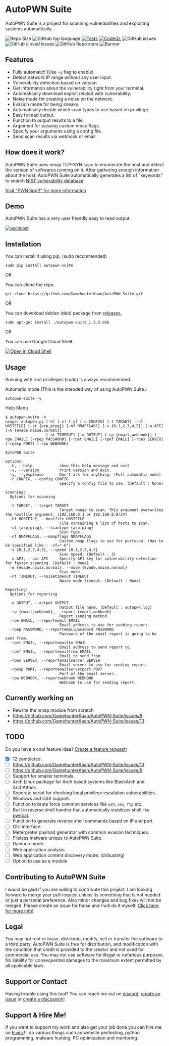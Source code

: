 # AutoPWN Suite

AutoPWN Suite is a project for scanning vulnerabilities and exploiting systems automatically.

![Repo Size](https://img.shields.io/github/repo-size/GamehunterKaan/AutoPWN-Suite)
![GitHub top language](https://img.shields.io/github/languages/top/GamehunterKaan/AutoPWN-Suite)
[![Tests](https://github.com/GamehunterKaan/AutoPWN-Suite/actions/workflows/tests.yml/badge.svg)](https://github.com/GamehunterKaan/AutoPWN-Suite/actions/workflows/tests.yml)
[![CodeQL](https://github.com/GamehunterKaan/AutoPWN-Suite/actions/workflows/codeql-analysis.yml/badge.svg)](https://github.com/GamehunterKaan/AutoPWN-Suite/actions/workflows/codeql-analysis.yml)
![GitHub issues](https://img.shields.io/github/issues-raw/GamehunterKaan/AutoPWN-Suite)
![GitHub closed issues](https://img.shields.io/github/issues-closed-raw/GamehunterKaan/AutoPWN-Suite)
![GitHub Repo stars](https://img.shields.io/github/stars/GamehunterKaan/AutoPWN-Suite?style=social)
![Banner](https://raw.githubusercontent.com/GamehunterKaan/AutoPWN-Suite/main/images/banner.png)

## Features
- Fully automatic! (Use `-y` flag to enable)
- Detect network IP range without any user input. 
- Vulnerability detection based on version.
- Get information about the vulnerability right from your terminal.
- Automatically download exploit related with vulnerability.
- Noise mode for creating a noise on the network.
- Evasion mode for being sneaky.
- Automatically decide which scan types to use based on privilege.
- Easy to read output.
- Function to output results to a file.
- Argument for passing custom nmap flags.
- Specify your arguments using a config file.
- Send scan results via webhook or email.

## How does it work?

AutoPWN Suite uses nmap TCP-SYN scan to enumerate the host and detect the version of softwares running on it. After gathering enough information about the host, AutoPWN Suite automatically generates a list of "keywords" to search [NIST vulnerability database](https://www.nist.gov/).

[Visit "PWN Spot!" for more information](https://pwnspot.com/posts/AutoPWN/)

## Demo

AutoPWN Suite has a very user friendly easy to read output.

[![asciicast](https://asciinema.org/a/497930.svg)](https://asciinema.org/a/497930)


## Installation

You can install it using pip. (sudo recommended)

```
sudo pip install autopwn-suite
```

OR

You can clone the repo.

```
git clone https://github.com/GamehunterKaan/AutoPWN-Suite.git
```
OR

You can download debian (deb) package from [releases.](https://github.com/GamehunterKaan/AutoPWN-Suite/releases)

```
sudo apt-get install ./autopwn-suite_1.3.5.deb
```

OR

You can use Google Cloud Shell.

[![Open in Cloud Shell](https://gstatic.com/cloudssh/images/open-btn.svg)](https://shell.cloud.google.com/cloudshell/editor?cloudshell_git_repo=https://github.com/GamehunterKaan/AutoPWN-Suite.git)

## Usage

Running with root privileges (sudo) is always recommended.

Automatic mode (This is the intended way of using AutoPWN Suite.)

```console
autopwn-suite -y
```

Help Menu

```console
$ autopwn-suite -h
usage: autopwn.py [-h] [-v] [-y] [-c CONFIG] [-t TARGET] [-hf HOSTFILE] [-st {arp,ping}] [-nf NMAPFLAGS] [-s {0,1,2,3,4,5}] [-a API] [-m {evade,noise,normal}]
                  [-nt TIMEOUT] [-o OUTPUT] [-rp {email,webhook}] [-rpe EMAIL] [-rpep PASSWORD] [-rpet EMAIL] [-rpef EMAIL] [-rpes SERVER] [-rpesp PORT] [-rpw WEBHOOK]

AutoPWN Suite

options:
  -h, --help            show this help message and exit
  -v, --version         Print version and exit.
  -y, --yesplease       Don't ask for anything. (Full automatic mode)
  -c CONFIG, --config CONFIG
                        Specify a config file to use. (Default : None)

Scanning:
  Options for scanning

  -t TARGET, --target TARGET
                        Target range to scan. This argument overwrites the hostfile argument. (192.168.0.1 or 192.168.0.0/24)
  -hf HOSTFILE, --hostfile HOSTFILE
                        File containing a list of hosts to scan.
  -st {arp,ping}, --scantype {arp,ping}
                        Scan type.
  -nf NMAPFLAGS, --nmapflags NMAPFLAGS
                        Custom nmap flags to use for portscan. (Has to be specified like : -nf="-O")
  -s {0,1,2,3,4,5}, --speed {0,1,2,3,4,5}
                        Scan speed. (Default : 3)
  -a API, --api API     Specify API key for vulnerability detection for faster scanning. (Default : None)
  -m {evade,noise,normal}, --mode {evade,noise,normal}
                        Scan mode.
  -nt TIMEOUT, --noisetimeout TIMEOUT
                        Noise mode timeout. (Default : None)

Reporting:
  Options for reporting

  -o OUTPUT, --output OUTPUT
                        Output file name. (Default : autopwn.log)
  -rp {email,webhook}, --report {email,webhook}
                        Report sending method.
  -rpe EMAIL, --reportemail EMAIL
                        Email address to use for sending report.
  -rpep PASSWORD, --reportemailpassword PASSWORD
                        Password of the email report is going to be sent from.
  -rpet EMAIL, --reportemailto EMAIL
                        Email address to send report to.
  -rpef EMAIL, --reportemailfrom EMAIL
                        Email to send from.
  -rpes SERVER, --reportemailserver SERVER
                        Email server to use for sending report.
  -rpesp PORT, --reportemailserverport PORT
                        Port of the email server.
  -rpw WEBHOOK, --reportwebhook WEBHOOK
                        Webhook to use for sending report.
```
## Currently working on
- Rewrite the nmap module from scratch
- https://github.com/GamehunterKaan/AutoPWN-Suite/issues/9
- https://github.com/GamehunterKaan/AutoPWN-Suite/issues/13

## TODO

Do you have a cool feature idea? [Create a feature request!](https://github.com/GamehunterKaan/AutoPWN-Suite/issues/new?assignees=&labels=&template=feature_request.md&title=)

- [x] 12 completed.
- [ ] https://github.com/GamehunterKaan/AutoPWN-Suite/issues/13
- [ ] https://github.com/GamehunterKaan/AutoPWN-Suite/issues/9
- [ ] Support for smaller terminals.
- [ ] Arch Linux package for Arch based systems like BlackArch and ArchAttack.
- [ ] Seperate script for checking local privilege escalation vulnerabilities.
- [ ] Windows and OSX support.
- [ ] Function to brute force common services like `ssh`, `vnc`, `ftp` etc.
- [ ] Built in reverse shell handler that automatically stabilizes shell like [pwncat](https://github.com/calebstewart/pwncat).
- [ ] Function to generate reverse shell commands based on IP and port.
- [ ] GUI interface.
- [ ] Meterpreter payload generator with common evasion techniques.
- [ ] Fileless malware unique to AutoPWN Suite.
- [ ] Daemon mode.
- [ ] Web application analysis.
- [ ] Web application content discovery mode. (dirbusting)
- [ ] Option to use as a module.

## Contributing to AutoPWN Suite

I would be glad if you are willing to contribute this project. I am looking forward to merge your pull request unless its something that is not needed or just a personal preference. Also minor changes and bug fixes will not be merged. Please create an issue for those and I will do it myself. [Click here for more info!](https://github.com/GamehunterKaan/AutoPWN-Suite/blob/main/.github/CONTRIBUTING.md)


## Legal

You may not rent or lease, distribute, modify, sell or transfer the software to a third party. AutoPWN Suite is free for distribution, and modification with the condition that credit is provided to the creator and not used for commercial use. You may not use software for illegal or nefarious purposes. No liability for consequential damages to the maximum extent permitted by all applicable laws.


## Support or Contact

Having trouble using this tool? You can reach me out on [discord](https://search.discordprofile.info/374953845438021635), [create an issue](https://github.com/GamehunterKaan/AutoPWN-Suite/issues/new/choose) or [create a discussion!](https://github.com/GamehunterKaan/AutoPWN-Suite/discussions)


## Support & Hire Me!

If you want to support my work and also get your job done you can hire me on [Fiverr](https://www.fiverr.com/kaangultekin)! I do various things such as website pentesting, python programming, malware hunting, PC optimization and mentoring.
